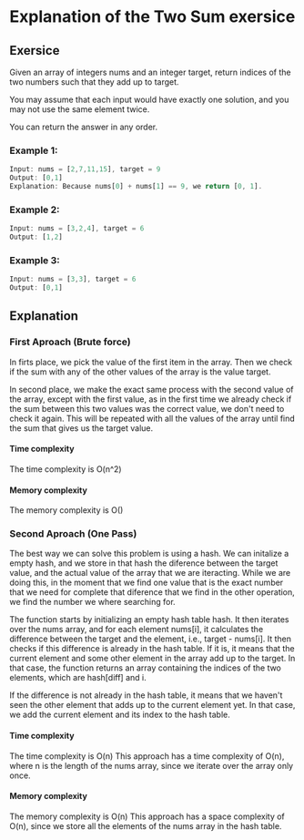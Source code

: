 # Explanation of the Two Sum exersice

## Exersice
Given an array of integers nums and an integer target, return indices of the two numbers such that they add up to target.

You may assume that each input would have exactly one solution, and you may not use the same element twice.

You can return the answer in any order.


### Example 1:
```js
Input: nums = [2,7,11,15], target = 9
Output: [0,1]
Explanation: Because nums[0] + nums[1] == 9, we return [0, 1].
```

### Example 2:
```js
Input: nums = [3,2,4], target = 6
Output: [1,2]
```

### Example 3:
```js
Input: nums = [3,3], target = 6
Output: [0,1]
```


## Explanation


### First Aproach (Brute force)
In firts place, we pick the value of the first item in the array. Then we check if the sum with any of the other values of the array is the value target.

In second place, we make the exact same process with the second value of the array, except with the first value, as in the first time we already check if the sum between this two values was the correct value, we don't need to check it again.
This will be repeated with all the values of the array until find the sum that gives us the target value.


#### Time complexity
The time complexity is O(n^2)


#### Memory complexity
The memory complexity is O()


### Second Aproach (One Pass)

The best way we can solve this problem is using a hash. We can initalize a empty hash, and we store in that hash the diference between the target value, and the actual value of the array that we are iteracting. While we are doing this, in the moment that we find one value that is the exact number that we need for complete that diference that we find in the other operation, we find the number we where searching for.

The function starts by initializing an empty hash table hash. It then iterates over the nums array, and for each element nums[i], it calculates the difference between the target and the element, i.e., target - nums[i]. It then checks if this difference is already in the hash table. If it is, it means that the current element and some other element in the array add up to the target. In that case, the function returns an array containing the indices of the two elements, which are hash[diff] and i.

If the difference is not already in the hash table, it means that we haven't seen the other element that adds up to the current element yet. In that case, we add the current element and its index to the hash table.

#### Time complexity
The time complexity is O(n)
This approach has a time complexity of O(n), where n is the length of the nums array, since we iterate over the array only once.


#### Memory complexity
The memory complexity is O(n) 
This approach has a space complexity of O(n), since we store all the elements of the nums array in the hash table.